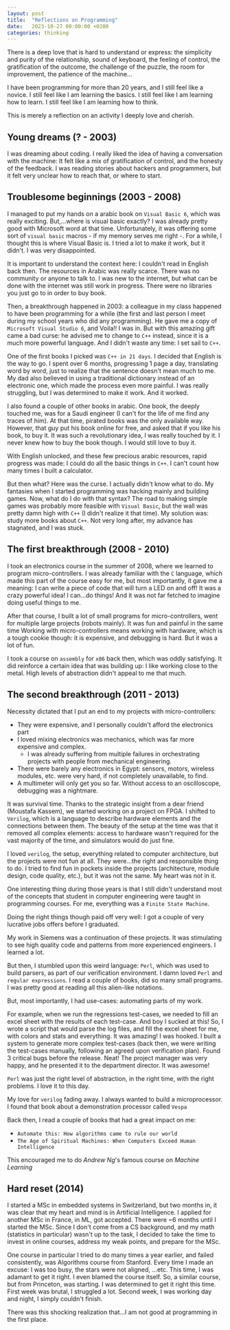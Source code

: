 ```yaml
---
layout: post
title:  "Reflections on Programming"
date:   2023-10-27 00:00:00 +0200
categories: thinking
---
```


There is a deep love that is hard to understand or express: the simplicity and purity of the relationship, sound of keyboard, the feeling of control, the gratification of the outcome, the challenge of the puzzle, the room for improvement, the patience of the machine...

I have been programming for more than 20 years, and I still feel like a novice. I still feel like I am learning the basics. I still feel like I am learning how to learn. I still feel like I am learning how to think.

This is merely a reflection on an activity I deeply love and cherish.

## Young dreams (? - 2003)
I was dreaming about coding. I really liked the idea of having a conversation with the machine: It felt like a mix of gratification of control, and the honesty of the feedback. I was reading stories about hackers and programmers, but it felt very unclear how to reach that, or where to start.

## Troublesome beginnings (2003 - 2008)
I managed to put my hands on a arabic book on `Visual Basic 6`, which was really exciting. But,...where is visual basic exactly? 
I was already pretty good with Microsoft word at that time. Unfortunately, it was offering some sort of `visual basic` macros - if my memory serves me right -. For a while, I thought this is where Visual Basic is. I tried a lot to make it work, but it didn't. I was very disappointed.

It is important to understand the context here: I couldn't read in English back then. The resources in Arabic was really scarce. There was no community or anyone to talk to. I was new to the internet, but what can be done with the internet was still work in progress. There were no libraries you just go to in order to buy book. 

Then, a breakthrough happened in 2003: a colleague in my class happened to have been programming for a while (the first and last person I meet during my school years who did any programming). He gave me a copy of `Microsoft Visual Studio 6`, and Voila!! I was in.
But with this amazing gift came a bad curse: he advised me to change to `C++` instead, since it is a much more powerful language. And I didn't waste any time: I set sail to `C++`.

One of the first books I picked was `C++ in 21 days`. I decided that English is the way to go. I spent over 6 months, progressing 1 page a day, translating word by word, just to realize that the sentence doesn't mean much to me. My dad also believed in using a traditional dictionary instead of an electronic one, which made the process even more painful. I was really struggling, but I was determined to make it work. And it worked.

I also found a couple of other books in arabic. One book, the deeply touched me, was for a Saudi engineer (I can't for the life of me find any traces of him). At that time, pirated books was the only available way. However, that guy put his book online for free, and asked that if you like his book, to buy it. It was such a revolutionary idea, I was really touched by it. I never knew how to buy the book though. I would still love to buy it.

With English unlocked, and these few precious arabic resources, rapid progress was made: I could do all the basic things in `C++`. I can't count how many times I built a calculator. 

But then what? Here was the curse. I actually didn't know what to do. My fantasies when I started programming was hacking mainly and building games. Now, what do I do with that syntax?
The road to making simple games was probably more feasible with `Visual Basic`, but the wall was pretty damn high with `C++` (I didn't realize it that time). 
My solution was: study more books about `C++`. Not very long after, my advance has stagnated, and I was stuck.

## The first breakthrough (2008 - 2010)
I took an electronics course in the summer of 2008, where we learned to program micro-controllers. I was already familiar with the `C` language, which made this part of the course easy for me, but most importantly, it gave me a meaning: I can write a piece of code that will turn a LED on and off! It was a crazy powerful idea! I can...do things! And it was not far fetched to imagine doing useful things to me.

After that course, I built a lot of small programs for micro-controllers, went for multiple large projects (robots mainly). It was fun and painful in the same time Working with micro-controllers means working with hardware, which is a tough cookie though: it is expensive, and debugging is hard. But it was a lot of fun.

I took a course on `assembly` for `x86` back then, which was oddly satisfying. It did reinforce a certain idea that was building up: I like working close to the metal. High levels of abstraction didn't appeal to me that much.

## The second breakthrough (2011 - 2013)
Necessity dictated that I put an end to my projects with micro-controllers: 

- They were expensive, and I personally couldn't afford the electronics part
- I loved mixing electronics was mechanics, which was far more expensive and complex. 
    - I was already suffering from multiple failures in orchestrating projects with people from mechanical engineering.
- There were barely any electronics in Egypt: sensors, motors, wireless modules, etc. were very hard, if not completely unavailable, to find. 
- A multimeter will only get you so far. Without access to an oscilloscope, debugging was a nightmare.

It was survival time. Thanks to the strategic insight from a dear friend (Moustafa Kassem), we started working on a project on FPGA. I shifted to `Verilog`, which is a language to describe hardware elements and the connections between them. The beauty of the setup at the time was that it removed all complex elements: access to hardware wasn't required for the vast majority of the time, and simulators would do just fine. 

I loved `verilog`, the setup, everything related to computer architecture, but the projects were not fun at all. They were...the right and responsible thing to do. I tried to find fun in pockets inside the projects (architecture, module design, code quality, etc.), but it was not the same. My heart was not in it.

One interesting thing during those years is that I still didn't understand most of the concepts that student in computer engineering were taught in programming courses. For me, everything was a `Finite State Machine`.

Doing the right things though paid off very well: I got a couple of very lucrative jobs offers before I graduated. 

My work in Siemens was a continuation of these projects. It was stimulating to see high quality code and patterns from more experienced engineers. I learned a lot.

But then, I stumbled upon this weird language: `Perl`, which was used to build parsers, as part of our verification environment. I damn loved `Perl` and `regular expressions`. I read a couple of books, did so many small programs. I was pretty good at reading all this alien-like notations. 

But, most importantly, I had use-cases: automating parts of my work.

For example, when we run the regressions test-cases, we needed to fill an excel sheet with the results of each test-case. And boy I sucked at this! So, I wrote a script that would parse the log files, and fill the excel sheet for me, with colors and stats and everything. It was amazing! I was hooked.
I built a system to generate more complex test-cases (back then, we were writing the test-cases manually, following an agreed upon verification plan). Found 3 critical bugs before the release. Neat! The project manager was very happy, and he presented it to the department director. It was awesome!

`Perl` was just the right level of abstraction, in the right time, with the right problems. I love it to this day.

My love for `verilog` fading away. I always wanted to build a microprocessor. I found that book about a demonstration processor called `Vespa`

Back then, I read a couple of books that had a great impact on me:
- `Automate this: How algorithms came to rule our world`
- `The Age of Spiritual Machines: When Computers Exceed Human Intelligence`

This encouraged me to do *Andrew Ng*'s famous course on *Machine Learning*

## Hard reset (2014)
I started a MSc in embedded systems in Switzerland, but two months in, it was clear that my heart and mind is in Artificial Intelligence. I applied for another MSc in France, in ML, got accepted.
There were ~6 months until I started the MSc. Since I don't come from a CS background, and my math (statistics in particular) wasn't up to the task, I decided to take the time to invest in online courses, address my weak points, and prepare for the MSc.

One course in particular I tried to do many times a year earlier, and failed consistently, was Algorithms course from Stanford. Every time I made an excuse: I was too busy, the stars were not aligned, ...etc.
This time, I was adamant to get it right. I even blamed the course itself.
So, a similar course, but from Princeton, was starting. I was determined to get it right this time. First week was brutal, I struggled a lot. Second week, I was working day and night, I simply couldn't finish.

There was this shocking realization that...I am not good at programming in the first place. 